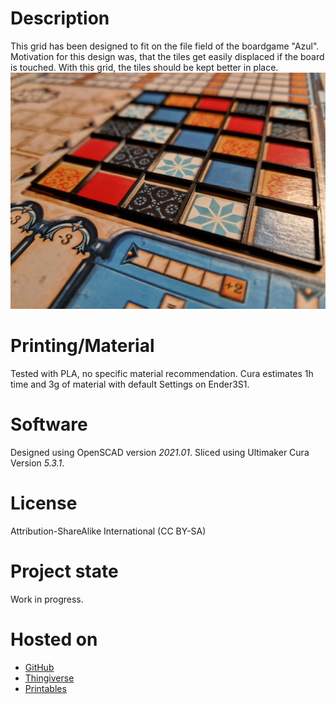 # Description
This grid has been designed to fit on the file field of the boardgame "Azul". Motivation for this design was, that the tiles get easily displaced if the board is touched. With this grid, the tiles should be kept better in place. 
![Preview](media/azulGridOnBoard.jpg)

# Printing/Material
Tested with PLA, no specific material recommendation. Cura estimates 1h time and 3g of material with default Settings on Ender3S1.

# Software
Designed using OpenSCAD version *2021.01*.
Sliced using Ultimaker Cura Version *5.3.1*.

# License
Attribution-ShareAlike International (CC BY-SA)

# Project state
Work in progress.

# Hosted on
- [GitHub](https://github.com/alos-source/3dObjects/tree/master/)
- [Thingiverse](https://www.thingiverse.com/thing:6675007)
- [Printables](https://www.printables.com/de/model/923922-azulgrid)
